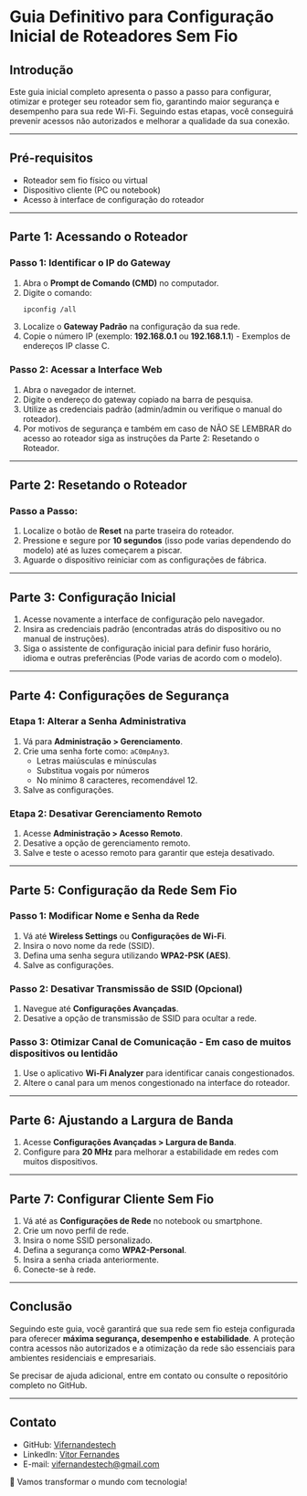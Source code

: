 # Guia Definitivo para Configuração Inicial de Roteadores Sem Fio

## Introdução

Este guia inicial completo apresenta o passo a passo para configurar, otimizar e proteger seu roteador sem fio, garantindo maior segurança e desempenho para sua rede Wi-Fi. Seguindo estas etapas, você conseguirá prevenir acessos não autorizados e melhorar a qualidade da sua conexão.

---

## Pré-requisitos

- Roteador sem fio físico ou virtual
- Dispositivo cliente (PC ou notebook)
- Acesso à interface de configuração do roteador

---

## Parte 1: Acessando o Roteador

### Passo 1: Identificar o IP do Gateway

1. Abra o **Prompt de Comando (CMD)** no computador.
2. Digite o comando:
   ```bash
   ipconfig /all
   ```
3. Localize o **Gateway Padrão** na configuração da sua rede.
4. Copie o número IP (exemplo: **192.168.0.1** ou **192.168.1.1**) - Exemplos de endereços IP classe C.

### Passo 2: Acessar a Interface Web

1. Abra o navegador de internet.
2. Digite o endereço do gateway copiado na barra de pesquisa.
3. Utilize as credenciais padrão (admin/admin ou verifique o manual do roteador).
4. Por motivos de segurança e também em caso de NÃO SE LEMBRAR do acesso ao roteador siga as instruções da Parte 2: Resetando o Roteador.

---

## Parte 2: Resetando o Roteador

### Passo a Passo:

1. Localize o botão de **Reset** na parte traseira do roteador.
2. Pressione e segure por **10 segundos** (isso pode varias dependendo do modelo) até as luzes começarem a piscar.
3. Aguarde o dispositivo reiniciar com as configurações de fábrica.

---

## Parte 3: Configuração Inicial

1. Acesse novamente a interface de configuração pelo navegador.
2. Insira as credenciais padrão (encontradas atrás do dispositivo ou no manual de instruções).
3. Siga o assistente de configuração inicial para definir fuso horário, idioma e outras preferências (Pode varias de acordo com o modelo).

---

## Parte 4: Configurações de Segurança

### Etapa 1: Alterar a Senha Administrativa

1. Vá para **Administração > Gerenciamento**.
2. Crie uma senha forte como: `aC0mpAny3`.
   - Letras maiúsculas e minúsculas
   - Substitua vogais por números
   - No mínimo 8 caracteres, recomendável 12.
3. Salve as configurações.

### Etapa 2: Desativar Gerenciamento Remoto

1. Acesse **Administração > Acesso Remoto**.
2. Desative a opção de gerenciamento remoto.
3. Salve e teste o acesso remoto para garantir que esteja desativado.

---

## Parte 5: Configuração da Rede Sem Fio

### Passo 1: Modificar Nome e Senha da Rede

1. Vá até **Wireless Settings** ou **Configurações de Wi-Fi**.
2. Insira o novo nome da rede (SSID).
3. Defina uma senha segura utilizando **WPA2-PSK (AES)**.
4. Salve as configurações.

### Passo 2: Desativar Transmissão de SSID (Opcional)

1. Navegue até **Configurações Avançadas**.
2. Desative a opção de transmissão de SSID para ocultar a rede.

### Passo 3: Otimizar Canal de Comunicação - Em caso de muitos dispositivos ou lentidão

1. Use o aplicativo **Wi-Fi Analyzer** para identificar canais congestionados.
2. Altere o canal para um menos congestionado na interface do roteador.

---

## Parte 6: Ajustando a Largura de Banda

1. Acesse **Configurações Avançadas > Largura de Banda**.
2. Configure para **20 MHz** para melhorar a estabilidade em redes com muitos dispositivos.

---

## Parte 7: Configurar Cliente Sem Fio

1. Vá até as **Configurações de Rede** no notebook ou smartphone.
2. Crie um novo perfil de rede.
3. Insira o nome SSID personalizado.
4. Defina a segurança como **WPA2-Personal**.
5. Insira a senha criada anteriormente.
6. Conecte-se à rede.

---

## Conclusão

Seguindo este guia, você garantirá que sua rede sem fio esteja configurada para oferecer **máxima segurança, desempenho e estabilidade**. A proteção contra acessos não autorizados e a otimização da rede são essenciais para ambientes residenciais e empresariais.

Se precisar de ajuda adicional, entre em contato ou consulte o repositório completo no GitHub.

---

## Contato

- GitHub: [Vifernandestech](https://github.com/Vifernandestech)
- LinkedIn: [Vitor Fernandes](https://www.linkedin.com/in/vifernandestech/)
- E-mail: [vifernandestech@gmail.com](mailto\:vifernandestech@gmail.com)

🚀 Vamos transformar o mundo com tecnologia!

